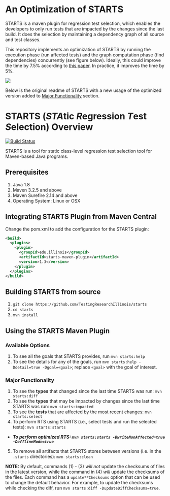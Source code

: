 # An Optimization of STARTS

STARTS is a maven plugin for regression test selection, which enables the developers to only run tests that are impacted by the changes since the last build. It does the selection by maintaining a dependency graph of all source and test classes.

This repository implements an optimization of STARTS by running the execution phase (run affected tests) and the graph computation phase (find dependencies) concurrently (see figure below). Ideally, this could improve the time by 7.5% according to [this paper](http://mir.cs.illinois.edu/legunsen/pubs/LegunsenETALSTARTSDemo.pdf). In practice, it improves the time by 5%. 

<img src="https://docs.google.com/drawings/d/e/2PACX-1vQ96OfimUFk4tom4YO6kzyiRAwN2gT8pgegFu7bBT-n5VShMP9OY3x0sMiwdyf65PVIOQGw5I9GIhZD/pub?w=740&amp;h=310">

Below is the original readme of STARTS with a new usage of the optimized version added to [Major Functionality](#major-functionality) section.

# STARTS (*STA*tic *R*egression *T*est *S*election) Overview

[![Build Status](https://travis-ci.org/TestingResearchIllinois/starts.svg?branch=master)](https://travis-ci.org/TestingResearchIllinois/starts)

STARTS is a tool for static class-level regression test selection tool
for Maven-based Java programs.

## Prerequisites

1. Java 1.8
2. Maven 3.2.5 and above
3. Maven Surefire 2.14 and above
4. Operating System: Linux or OSX

## Integrating STARTS Plugin from Maven Central

Change the pom.xml to add the configuration for the STARTS plugin:

```xml
<build>
  <plugins>
    <plugin>
      <groupId>edu.illinois</groupId>
      <artifactId>starts-maven-plugin</artifactId>
      <version>1.3</version>
    </plugin>
  </plugins>
</build>
```

## Building STARTS from source

1. `git clone https://github.com/TestingResearchIllinois/starts`
2. `cd starts`
3. `mvn install`

## Using the STARTS Maven Plugin

### Available Options

1. To see all the goals that STARTS provides, run `mvn starts:help`
2. To see the details for any of the goals, run `mvn starts:help -Ddetail=true -Dgoal=<goal>`;
   replace `<goal>` with the goal of interest.

### Major Functionality 

1. To see the **types** that changed since the last time STARTS was run:
  `mvn starts:diff`
2. To see the **types** that may be impacted by changes since the last
  time STARTS was run: `mvn starts:impacted`
3. To see the **tests** that are affected by the most recent changes:
  `mvn starts:select`
4. To perform RTS using STARTS (i.e., select tests and run the
  selected tests): `mvn starts:starts`
  - ***To perform optimized RTS: `mvn starts:starts -DwriteNonAffected=true -DofflineMode=true`***
5. To remove all artifacts that STARTS stores between versions
  (i.e. in the `.starts` directories): `mvn starts:clean`

__NOTE:__ By default, commands (1) - (3) *will not* update the
checksums of files in the latest version, while the command in (4)
*will* update the checksums of the files. Each command has a
`update**Checksums` option that can be used to change the default
behavior. For example, to update the checksums while checking the
diff, run `mvn starts:diff -DupdateDiffChecksums=true`.
